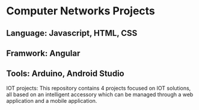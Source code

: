 # Computer Networks Projects

## Language: Javascript, HTML, CSS

## Framwork: Angular

## Tools: Arduino, Android Studio

IOT projects: This repository contains 4 projects focused on IOT solutions, all based on an intelligent accessory which can be managed through a web application and a mobile application.
